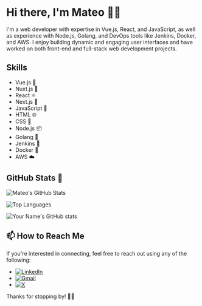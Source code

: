 # Hi there, I'm Mateo 👋😁

I'm a web developer with expertise in Vue.js, React, and JavaScript, as well as experience with Node.js, Golang, and DevOps tools like Jenkins, Docker, and AWS. I enjoy building dynamic and engaging user interfaces and have worked on both front-end and full-stack web development projects.

## Skills

- Vue.js 🎨
- Nuxt.js 🏰
- React ⚛️
- Next.js 🚀
- JavaScript 🌟
- HTML 🌐
- CSS 🎨
- Node.js 📦
- Golang 🐹
- Jenkins 🚦
- Docker 🐳
- AWS ☁️

## GitHub Stats 🗽

![Mateo's GitHub Stats](https://github-readme-stats.vercel.app/api?username=mbetancur&show_icons=true&theme=radical)

![Top Languages](https://github-readme-stats.vercel.app/api/top-langs/?username=mbetancur&layout=compact)

![Your Name's GitHub stats](https://github-readme-stats.vercel.app/api?username=mbetancur&show_icons=true&theme=radical)


## 📫 How to Reach Me

If you're interested in connecting, feel free to reach out using any of the following:

- [![LinkedIn](https://img.shields.io/badge/-LinkedIn-blue?style=flat-square&logo=Linkedin&logoColor=white&link=https://www.linkedin.com/in/mateo-betancur-grisales/)](https://www.linkedin.com/in/mateo-betancur-grisales/)
- [![Gmail](https://img.shields.io/badge/-Gmail-red?style=flat-square&logo=Gmail&logoColor=white&link=mailto:mateobetancurgrisales@gmail.com)](mailto:mateobetancurgrisales@gmail.com)
- [![X](https://img.shields.io/badge/-Twitter-blue?style=flat-square&logo=Twitter&logoColor=white&link=https://twitter.com/MBetancur22)]([https://twitter.com/MBetancur22](https://x.com/MBetancurDEV))

Thanks for stopping by! 🙌🙏

